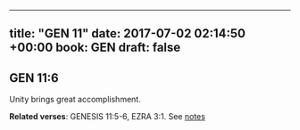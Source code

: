 
---
title: "GEN 11"
date: 2017-07-02 02:14:50 +00:00
book: GEN
draft: false
---

## GEN 11:6

Unity brings great accomplishment.

**Related verses**: GENESIS 11:5-6, EZRA 3:1. See [notes](https://my.bible.com/notes/2670141665390092566)

